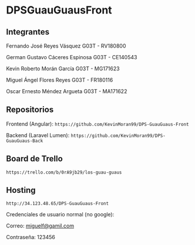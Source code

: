 # DPSGuauGuausFront

## Integrantes
Fernando José Reyes Vásquez G03T - RV180800

German Gustavo Cáceres Espinosa G03T - CE140543

Kevin Roberto Morán García G03T - MG171623

Miguel Ángel Flores Reyes G03T - FR180116

Oscar Ernesto Méndez Argueta G03T - MA171622

## Repositorios
Frontend (Angular): `https://github.com/KevinMoran99/DPS-GuauGuaus-Front`

Backend (Laravel Lumen): `https://github.com/KevinMoran99/DPS-GuauGuaus-Back`

## Board de Trello
`https://trello.com/b/0rA9jb29/los-guau-guaus`

## Hosting
`http://34.123.48.65/DPS-GuauGuaus-Front`

Credenciales de usuario normal (no google):

Correo: miguelf@gamil.com

Contraseña: 123456
